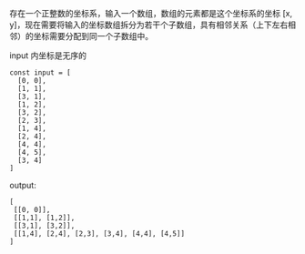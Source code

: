 存在一个正整数的坐标系，输入一个数组，数组的元素都是这个坐标系的坐标 [x, y]，现在需要将输入的坐标数组拆分为若干个子数组，具有相邻关系（上下左右相邻）的坐标需要分配到同一个子数组中。

input 内坐标是无序的
```
const input = [
  [0, 0],
  [1, 1],
  [3, 1],
  [1, 2],
  [3, 2],
  [2, 3],
  [1, 4],
  [2, 4],
  [4, 4],
  [4, 5],
  [3, 4]
]
```

output:
```
[
 [[0, 0]],
 [[1,1], [1,2]],
 [[3,1], [3,2]],
 [[1,4], [2,4], [2,3], [3,4], [4,4], [4,5]]
]
```
